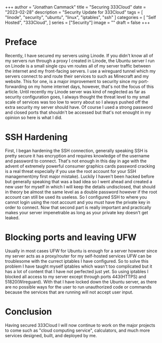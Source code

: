+++
author = "Jonathan Cammack"
title = "Securing 333Cloud"
date = "2023-02-28"
description = "Security Update for 333Cloud"
tags = [
    "linode",
    "security",
    "ubuntu",
    "linux",
    "iptables",
    "ssh"
]
categories = [
    "Self Hosted",
    "333Cloud",
]
series = ["Security"]
image = ""
draft = false
+++
# Preface

Recently, I have secured my servers using Linode. If you didn't know all of my servers run through a proxy I created in Linode, the Ubuntu server I run on Linode is a small single cpu vm routes all of my server traffic between the internet and my front-facing servers. I use a wireguard tunnel which my servers connect to and route their services to such as Minecraft and my website. This for one, is a major improvement to security since my port-forwarding on my home internet days, however, that's not the focus of this article. Until recently my Linode server was kind of neglected as far as security configuration goes, I always thought the threat level to my small scale of services was too low to worry about so I always pushed off the extra security my server should have. Of course I used a strong password and closed ports that shouldn't be accessed but that's not enought in my opinion so here is what I did.

# SSH Hardening
First, I began hardening the SSH connection, generally speaking SSH is pretty secure it has encryption and requires knowledge of the username and password to connect. That's not enough in this day in age with the advent of extremely powerful consumer graphics cards password cracking is a real threat especially if you use the root account for your SSH management(my first major mistake). Luckily I haven't been hacked before but generally speaking that was a bad idea so I went ahead and created a new user for myself in which I will keep the details undisclosed, that should in theory be almost the same level as a double password however if the root account can still be used its useless. So I configured SSH to where you cannot login using the root account and you must have the private key in order to connect. Now that second part is really important and practically makes your server impenetrable as long as your private key doesn't get leaked. 

# Blocking ports and leaving UFW 
Usually in most cases UFW for Ubuntu is enough for a server however since my server acts as a proxy/router for my self-hosted services UFW can be troublesome with the currect iptables I have configured. So to solve this problem I have taught myself iptables which wasn't too complicated but it has a lot of content that I have not perfected just yet. So using iptables I blocked all access to my server except through ports 443(HTTPS) and 51820(Wireguard). With that I have locked down the Ubuntu server, as there are no possible ways for the user to run unauthorized code or commands because the services that are running will not accept user input.

# Conclusion
Having secured 333Cloud I will now continue to work on the major projects to come such as "cloud computing service", calculators, and much more services designed, built, and deployed by me.